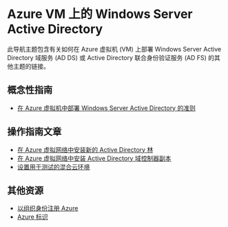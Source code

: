 <properties pageTitle="Azure VM 上的 Windows Server Active Directory" description="你可以在 Azure 虚拟机上运行 Windows Server Active Directory 域服务 (AD DS) 或 Active Directory 联合身份验证服务 (AD FS)。" services="active-directory" documentationCenter="" authors="Justinha" manager="terrylan" editor="LisaToft"/>

<tags ms.service="active-directory" ms.date="04/27/2015" wacn.date="06/26/2015"/>


# Azure VM 上的 Windows Server Active Directory


此导航主题包含有关如何在 Azure 虚拟机 (VM) 上部署 Windows Server Active Directory 域服务 (AD DS) 或 Active Directory 联合身份验证服务 (AD FS) 的其他主题的链接。

## 概念性指南

- [在 Azure 虚拟机中部署 Windows Server Active Directory 的准则](https://msdn.microsoft.com/zh-CN/library/azure/jj156090.aspx) 

## 操作指南文章

- [在 Azure 虚拟网络中安装新的 Active Directory 林](active-directory-new-forest-virtual-machine)
- [在 Azure 虚拟网络中安装 Active Directory 域控制器副本](virtual-networks-install-replica-active-directory-domain-controller) 
- [设置用于测试的混合云环境](virtual-networks-setup-hybrid-cloud-environment-testing)


## 其他资源

- [以组织身份注册 Azure](sign-up-organization)
- [Azure 标识](fundamentals-identity)

<!---HONumber=61-->